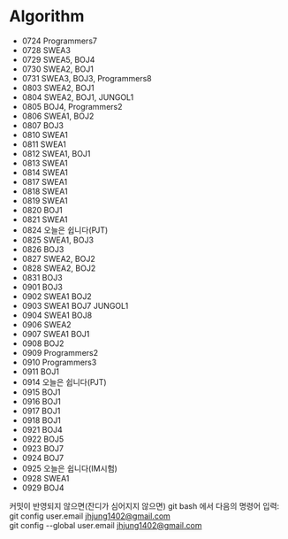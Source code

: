 # Algorithm  
* 0724 Programmers7  
* 0728 SWEA3  
* 0729 SWEA5, BOJ4
* 0730 SWEA2, BOJ1  
* 0731 SWEA3, BOJ3, Programmers8  
* 0803 SWEA2, BOJ1  
* 0804 SWEA2, BOJ1, JUNGOL1    
* 0805 BOJ4, Programmers2  
* 0806 SWEA1, BOJ2  
* 0807 BOJ3
* 0810 SWEA1
* 0811 SWEA1
* 0812 SWEA1, BOJ1
* 0813 SWEA1
* 0814 SWEA1  
* 0817 SWEA1 
* 0818 SWEA1   
* 0819 SWEA1  
* 0820 BOJ1  
* 0821 SWEA1  
* 0824 오늘은 쉽니다(PJT)  
* 0825 SWEA1, BOJ3 
* 0826 BOJ3   
* 0827 SWEA2, BOJ2  
* 0828 SWEA2, BOJ2   
* 0831 BOJ3  
* 0901 BOJ3  
* 0902 SWEA1 BOJ2  
* 0903 SWEA1 BOJ7 JUNGOL1 
* 0904 SWEA1 BOJ8  
* 0906 SWEA2
* 0907 SWEA1 BOJ1  
* 0908 BOJ2  
* 0909 Programmers2  
* 0910 Programmers3  
* 0911 BOJ1  
* 0914 오늘은 쉽니다(PJT)  
* 0915 BOJ1   
* 0916 BOJ1   
* 0917 BOJ1   
* 0918 BOJ1   
* 0921 BOJ4 
* 0922 BOJ5 
* 0923 BOJ7 
* 0924 BOJ7 
* 0925 오늘은 쉽니다(IM시험)  
* 0928 SWEA1  
* 0929 BOJ4  

커밋이 반영되지 않으면(잔디가 심어지지 않으면) git bash 에서 다음의 명령어 입력:  
git config user.email jhjung1402@gmail.com  
git config --global user.email jhjung1402@gmail.com  
